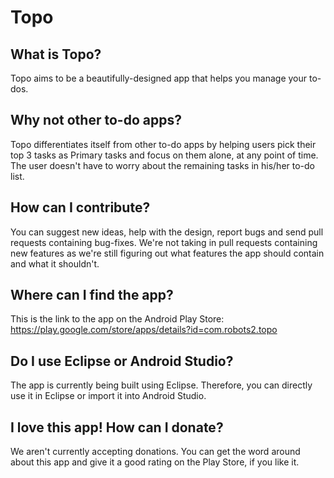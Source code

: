 Topo
====

What is Topo?
------------
Topo aims to be a beautifully-designed app that helps you manage your to-dos.

Why not other to-do apps?
-------------------------
Topo differentiates itself from other to-do apps by helping users pick their top 3 tasks as Primary tasks and focus on them alone, at any point of time. The user doesn't have to worry about the remaining tasks in his/her to-do list.

How can I contribute?
--------------------
You can suggest new ideas, help with the design, report bugs and send pull requests containing bug-fixes. We're not taking in pull requests containing new features as we're still figuring out what features the app should contain and what it shouldn't.

Where can I find the app?
-------------------------
This is the link to the app on the Android Play Store: https://play.google.com/store/apps/details?id=com.robots2.topo

Do I use Eclipse or Android Studio?
----------------------------------
The app is currently being built using Eclipse. Therefore, you can directly use it in Eclipse or import it into Android Studio.

I love this app! How can I donate?
---------------------------------
We aren't currently accepting donations. You can get the word around about this app and give it a good rating on the Play Store, if you like it.
